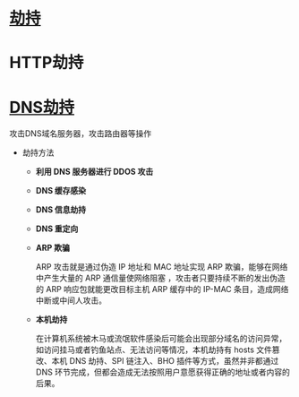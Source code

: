# [劫持](https://blog.csdn.net/makenothing/article/details/79702178)

# HTTP劫持

# [DNS劫持](https://www.chainnews.com/articles/809952159760.htm)

攻击DNS域名服务器，攻击路由器等操作

- 劫持方法

  - **利用 DNS 服务器进行 DDOS 攻击**

  - **DNS 缓存感染**

  - **DNS 信息劫持**

  - **DNS 重定向**

  - **ARP 欺骗**

    ARP 攻击就是通过伪造 IP 地址和 MAC 地址实现 ARP 欺骗，能够在网络中产生大量的 ARP 通信量使网络阻塞
    ，攻击者只要持续不断的发出伪造的 ARP 响应包就能更改目标主机 ARP 缓存中的 IP-MAC 条目，造成网络中断或中间人攻击。

  - **本机劫持**

    在计算机系统被木马或流氓软件感染后可能会出现部分域名的访问异常，如访问挂马或者钓鱼站点、无法访问等情况，本机劫持有 hosts 文件篡改、本机 DNS 劫持、SPI 链注入、BHO 插件等方式，虽然并非都通过 DNS 环节完成，但都会造成无法按照用户意愿获得正确的地址或者内容的后果。